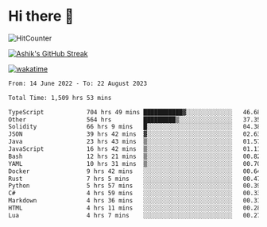 # Hi there 👋

![HitCounter](https://hits.seeyoufarm.com/api/count/incr/badge.svg?url=https%3A%2F%2Fgithub.com%2Fashrhmn1212%2Fhit-counter)

<!-- ![Contribution Graph](https://github-readme-activity-graph.cyclic.app/graph?username=ashrhmn) -->


<!-- [![Top Langs](https://github-readme-stats.vercel.app/api/top-langs/?username=ashrhmn&layout=compact&theme=synthwave&langs_count=10&card_width=445)](https://github.com/anuraghazra/github-readme-stats) -->

[![Ashik's GitHub Streak](https://github-readme-streak-stats.herokuapp.com/?user=ashrhmn&theme=blood&fire=DD7F1C&background=151515&dates=9f9f9f&border=DD2727)](https://git.io/streak-stats)

<!-- ![Ashik's GitHub stats](https://github-readme-stats.vercel.app/api/?username=ashrhmn&show_icons=true&title_color=fff&icon_color=79ff97&text_color=9f9f9f&bg_color=151515) -->

[![wakatime](https://wakatime.com/badge/user/3df86613-ba63-4631-8e65-0ff18e7becad.svg)](https://wakatime.com/@3df86613-ba63-4631-8e65-0ff18e7becad)

<!--START_SECTION:waka-->

```txt
From: 14 June 2022 - To: 22 August 2023

Total Time: 1,509 hrs 53 mins

TypeScript            704 hrs 49 mins ███████████▓░░░░░░░░░░░░░   46.68 %
Other                 564 hrs         █████████▒░░░░░░░░░░░░░░░   37.35 %
Solidity              66 hrs 9 mins   █░░░░░░░░░░░░░░░░░░░░░░░░   04.38 %
JSON                  39 hrs 42 mins  ▓░░░░░░░░░░░░░░░░░░░░░░░░   02.63 %
Java                  23 hrs 43 mins  ▒░░░░░░░░░░░░░░░░░░░░░░░░   01.57 %
JavaScript            16 hrs 42 mins  ▒░░░░░░░░░░░░░░░░░░░░░░░░   01.11 %
Bash                  12 hrs 21 mins  ▒░░░░░░░░░░░░░░░░░░░░░░░░   00.82 %
YAML                  10 hrs 31 mins  ▒░░░░░░░░░░░░░░░░░░░░░░░░   00.70 %
Docker                9 hrs 42 mins   ░░░░░░░░░░░░░░░░░░░░░░░░░   00.64 %
Rust                  7 hrs 5 mins    ░░░░░░░░░░░░░░░░░░░░░░░░░   00.47 %
Python                5 hrs 57 mins   ░░░░░░░░░░░░░░░░░░░░░░░░░   00.39 %
C#                    4 hrs 59 mins   ░░░░░░░░░░░░░░░░░░░░░░░░░   00.33 %
Markdown              4 hrs 36 mins   ░░░░░░░░░░░░░░░░░░░░░░░░░   00.31 %
HTML                  4 hrs 11 mins   ░░░░░░░░░░░░░░░░░░░░░░░░░   00.28 %
Lua                   4 hrs 7 mins    ░░░░░░░░░░░░░░░░░░░░░░░░░   00.27 %
```

<!--END_SECTION:waka-->


<!--### Most Used Languages
<img src="https://wakatime.com/share/@ashrhmn/24ecb986-5bf8-4607-af7f-0aab08908d8c.png" />

### Favourite Tools
<img src="https://wakatime.com/share/@ashrhmn/f4e08015-f3bc-460a-9228-95a3ba11c604.png" />-->
